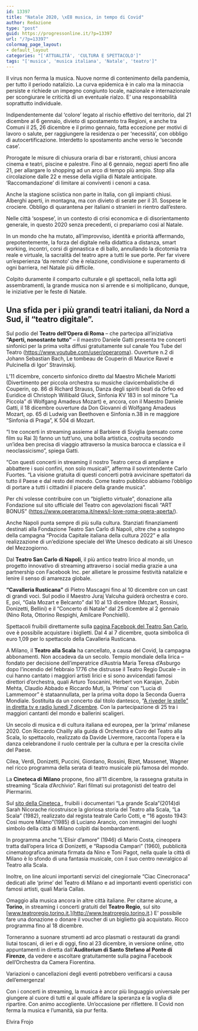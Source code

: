 ```yaml
---
id: 13397
title: "Natale 2020, \xE8 musica, in tempo di Covid"
author: Redazione
type: "post"
guid: https://progressonline.it/?p=13397
url: "/?p=13397"
colormag_page_layout:
- default_layout
categories: "['ATTUALITÀ', 'CULTURA E SPETTACOLO']"
tags: "['musica', 'musica italiana', 'Natale', 'teatro']"
---
```


Il virus non ferma la musica. Nuove norme di contenimento della pandemia, per tutto il periodo natalizio. La curva epidemica è in calo ma la minaccia persiste e richiede un impegno congiunto locale, nazionale e internazionale per scongiurare le criticità di un eventuale rialzo. E’ una responsabilità soprattutto individuale.

Indipendentemente dal ‘colore’ legato al rischio effettivo del territorio, dal 21 dicembre al 6 gennaio, divieto di spostamento tra Regioni, e anche tra Comuni il 25, 26 dicembre e il primo gennaio, fatta eccezione per motivi di lavoro o salute, per raggiungere la residenza o per ‘necessità’, con obbligo di autocertificazione. Interdetto lo spostamento anche verso le ‘seconde case’.

Prorogate le misure di chiusura oraria di bar e ristoranti, chiusi ancora cinema e teatri, piscine e palestre. Fino al 6 gennaio, negozi aperti fino alle 21, per allargare lo shopping ad un arco di tempo più ampio. Stop alla circolazione dalle 22 e messe della vigilia di Natale anticipate. ‘Raccomandazione’ di limitare ai conviventi i cenoni a casa.

Anche la stagione sciistica non parte in Italia, con gli impianti chiusi. Alberghi aperti, in montagna, ma con divieto di serate per il 31. Sospese le crociere. Obbligo di quarantena per italiani o stranieri in rientro dall’estero.

Nelle città ‘sospese’, in un contesto di crisi economica e di disorientamento generale, in questo 2020 senza precedenti, ci prepariamo così al Natale.

In un mondo che ha mutato, all’improvviso, identità e priorità affermando, prepotentemente, la forza del digitale nella didattica a distanza, smart working, incontri, corsi di ginnastica e di ballo, annullando la dicotomia tra reale e virtuale, la sacralità del teatro apre a tutti le sue porte. Per far vivere un’esperienza ‘da remoto’ che è relazione, condivisione e superamento di ogni barriera, nel Natale più difficile.

Colpito duramente il comparto culturale e gli spettacoli, nella lotta agli assembramenti, la grande musica non si arrende e si moltiplicano, dunque, le iniziative per le feste di Natale.

## Una sfida per i più grandi teatri italiani, da Nord a Sud, il “teatro digitale”. 

Sul podio del **Teatro dell’Opera di Roma** – che partecipa all’iniziativa **“Aperti, nonostante tutto”** – il maestro Daniele Gatti presenta tre concerti sinfonici per la prima volta diffusi gratuitamente sul canale You Tube del Teatro (<https://www.youtube.com/user/operaroma>). Ouverture n.2 di Johann Sebastian Bach, Le tombeau de Couperin di Maurice Ravel e Pulcinella di Igor’ Stravinskij.

L’11 dicembre, concerto sinfonico diretto dal Maestro Michele Mariotti (Divertimento per piccola orchestra su musiche clavicembalistiche di Couperin, op. 86 di Richard Strauss, Danza degli spiriti beati da Orfeo ed Euridice di Christoph Willibald Gluck, Sinfonia KV 183 in sol minore “La Piccola” di Wolfgang Amadeus Mozart) e, ancora, con il Maestro Daniele Gatti, il 18 dicembre ouverture da Don Giovanni di Wolfgang Amadeus Mozart, op. 65 di Ludwig van Beethoven e Sinfonia n.38 in re maggiore “Sinfonia di Praga”, K 504 di Mozart.

“I tre concerti in streaming assieme al Barbiere di Siviglia (pensato come film su Rai 3) fanno un tutt’uno, una bolla artistica, costruita secondo un’idea ben precisa di viaggio attraverso la musica barocca e classica e il neoclassicismo”, spiega Gatti.

“Con questi concerti in streaming il nostro Teatro cerca di ampliare e abbattere i suoi confini, non solo musicali”, afferma il sovrintendente Carlo Fuortes. “La visione gratuita di questi concerti potrà avvicinare spettatori da tutto il Paese e dal resto del mondo. Come teatro pubblico abbiamo l’obbligo di portare a tutti i cittadini il piacere della grande musica”.

Per chi volesse contribuire con un “biglietto virtuale”, donazione alla Fondazione sul sito ufficiale del Teatro con agevolazioni fiscali “ART BONUS” (<https://www.operaroma.it/news/i-love-roma-opera-aperta/>).

Anche Napoli punta sempre di più sulla cultura. Stanziati finanziamenti destinati alla Fondazione Teatro San Carlo di Napoli, oltre che a sostegno della campagna “Procida Capitale italiana della cultura 2022” e alla realizzazione di un’edizione speciale del Wte Unesco dedicato ai siti Unesco del Mezzogiorno.

Dal **Teatro San Carlo di Napoli**, il più antico teatro lirico al mondo, un progetto innovativo di streaming attraverso i social media grazie a una partnership con Facebook Inc. per allietare le prossime festività natalizie e lenire il senso di amarezza globale.

**“Cavalleria Rusticana”** di Pietro Mascagni fino al 10 dicembre con un cast di grandi voci. Sul podio il Maestro Juraj Valcuha guiderà orchestra e coro. E, poi, “Gala Mozart e Belcanto” dal 10 al 13 dicembre (Mozart, Rossini, Donizetti, Bellini) e il “Concerto di Natale” dal 25 dicembre al 2 gennaio (Nino Rota, Ottorino Respighi, Amilcare Ponchielli).

Spettacoli fruibili direttamente sulla [pagina Facebook del Teatro San Carlo](https://www.facebook.com/teatrodisancarlo), ove è possibile acquistare i biglietti. Dal 4 al 7 dicembre, quota simbolica di euro 1,09 per lo spettacolo della Cavalleria Rusticana.

A Milano, il **Teatro alla Scala** ha cancellato, a causa del Covid, la campagna abbonamenti. Non accadeva da un secolo. Tempio mondiale della lirica – fondato per decisione dell’imperatrice d’Austria Maria Teresa d’Asburgo dopo l’incendio del febbraio 1776 che distrusse il Teatro Regio Ducale – in cui hanno cantato i maggiori artisti lirici e si sono avvicendati famosi direttori d’orchestra, quali Arturo Toscanini, Herbert von Karajan, Zubin Mehta, Claudio Abbado e Riccardo Muti, la ‘Prima’ con “Lucia di Lammemoor” è stataannullata, per la prima volta dopo la Seconda Guerra Mondiale. Sostituita da un concerto dal titolo dantesco, “[A riveder le stelle” in diretta tv e radio lunedì 7 dicembre](https://www.mentelocale.it/milano/articoli/87010-prima-scala-2020-parata-stelle-bolle-domingo-dove-quando-vederla.htm). Con la partecipazione di 25 tra i maggiori cantanti del mondo e ballerini scaligeri.

Un secolo di musica e di cultura italiana ed europea, per la ‘prima’ milanese 2020. Con Riccardo Chailly alla guida di Orchestra e Coro del Teatro alla Scala, lo spettacolo, realizzato da Davide Livermore, racconta l’opera e la danza celebrandone il ruolo centrale per la cultura e per la crescita civile del Paese.

Cilea, Verdi, Donizetti, Puccini, Giordano, Rossini, Bizet, Massenet, Wagner nel ricco programma della serata di teatro musicale più famosa del mondo.

La **Cineteca di Milano** propone, fino all’11 dicembre, la rassegna gratuita in streaming “Scala d’Archivio”. Rari filmati sui protagonisti del teatro del Piermarini.

Sul [sito della Cineteca ](http://cinetecamilano.it/), fruibili i documentari “La grande Scala”(2014)di Sarah Nicorache ricostruisce la gloriosa storia del Teatro alla Scala, “La Scala” (1982), realizzato dal regista teatrale Carlo Cotti, e “16 agosto 1943: Così muore Milano”(1985) di Luciano Arancio, con immagini dei luoghi simbolo della città di Milano colpiti dai bombardamenti.

In programma anche “L’Elisir d’amore” (1946) di Mario Costa, cineopera tratta dall’opera lirica di Donizetti, e “Rapsodia Campari” (1960)*,* pubblicità cinematografica animata firmata da Nino e Toni Pagot, nella quale la città di Milano è lo sfondo di una fantasia musicale, con il suo centro nevralgico al Teatro alla Scala.

Inoltre, on line alcuni importanti servizi del cinegiornale “Ciac Cinecronaca” dedicati alle ‘prime’ del Teatro di Milano e ad importanti eventi operistici con famosi artisti, quali Maria Callas.

Omaggio alla musica ancora in altre città italiane. Per citarne alcune, a **Torino**, in streaming i concerti gratuiti del **Teatro Regio**, sul sito [www.teatroregio.torino.it.](http://www.teatroregio.torino.it.) E’ possibile fare una donazione o donare il voucher di un biglietto già acquistato. Ricco programma fino al 18 dicembre.

Torneranno a suonare strumenti ad arco plasmati o restaurati da grandi liutai toscani, di ieri e di oggi, fino al 23 dicembre, in versione online, otto appuntamenti in diretta dall’**Auditorium di Santo Stefano al Ponte di Firenze**, da vedere e ascoltare gratuitamente sulla pagina Facebook dell’Orchestra da Camera Fiorentina.

Variazioni o cancellazioni degli eventi potrebbero verificarsi a causa dell’emergenza!

Con i concerti in streaming, la musica è ancor più linguaggio universale per giungere al cuore di tutti e al quale affidare la speranza e la voglia di ripartire. Con animo accogliente. Un’occasione per riflettere. Il Covid non ferma la musica e l’umanità, sia pur ferita.

Elvira Frojo